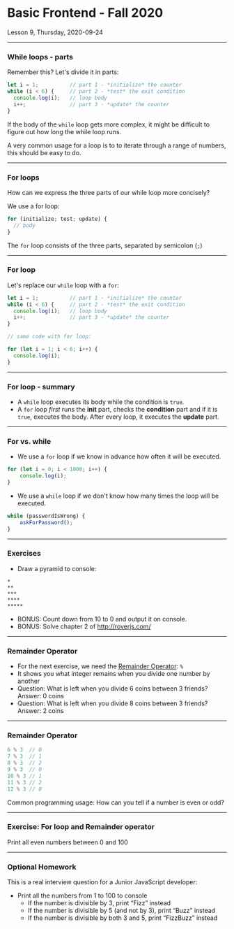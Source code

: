 <!-- .slide: id="lesson9" -->

# Basic Frontend - Fall 2020

Lesson 9, Thursday, 2020-09-24

---

### While loops - parts

Remember this? Let's divide it in parts:

```js
let i = 1;          // part 1 - *initialize* the counter
while (i < 6) {     // part 2 - *test* the exit condition
  console.log(i);   // loop body
  i++;              // part 3 - *update* the counter
}
```

If the body of the `while` loop gets more complex, it
might be difficult to figure out how long the while loop
runs.

A very common usage for a loop is to to iterate through a range of numbers, this should be easy to do.

---

### For loops

How can we express the three parts of our while loop more concisely?

We use a for loop:

```js
for (initialize; test; update) {
  // body
}
```

The `for` loop consists of the three parts, separated by semicolon (`;`)

---

### For loop

Let's replace our `while` loop with a `for`:

```js
let i = 1;          // part 1 - *initialize* the counter
while (i < 6) {     // part 2 - *test* the exit condition
  console.log(i);   // loop body
  i++;              // part 3 - *update* the counter
}

// same code with for loop:

for (let i = 1; i < 6; i++) {
  console.log(i);
}
```

---

### For loop - summary

* A `while` loop executes its body while the condition is `true`.
* A `for` loop *first* runs the **init** part, checks the **condition** part
and if it is `true`, executes the body. After every loop, it executes the **update** part.

---

### For vs. while

* We use a `for` loop if we know in advance how often it will be executed.

```js
for (let i = 0; i < 1000; i++) {
    console.log(i);
}
```

* We use a `while` loop if we don't know how many times the loop will be executed.

```js
while (passwordIsWrong) {
    askForPassword();
}
```

---

### Exercises

* Draw a pyramid to console:

```
*
**
***
****
*****
```
* BONUS: Count down from 10 to 0 and output it on console.
* BONUS: Solve chapter 2 of http://roverjs.com/

---

### Remainder Operator

* For the next exercise, we need the [Remainder Operator](https://developer.mozilla.org/en-US/docs/Web/JavaScript/Reference/Operators/Arithmetic_Operators#Remainder): `%`
* It shows you what integer remains when you divide one number by another
* Question: What is left when you divide 6 coins between 3 friends? Answer: 0 coins
* Question: What is left when you divide 8 coins between 3 friends? Answer: 2 coins

---

### Remainder Operator

```js
6 % 3  // 0
7 % 3  // 1
8 % 3  // 2
9 % 3  // 0
10 % 3 // 1
11 % 3 // 2
12 % 3 // 0
```

Common programming usage: How can you tell if a number is even or odd?

---

### Exercise: For loop and Remainder operator

Print all even numbers between 0 and 100

---

### Optional Homework

This is a real interview question for a Junior JavaScript developer:

* Print all the numbers from 1 to 100 to console
  * If the number is divisible by 3, print “Fizz” instead
  * If the number is divisible by 5 (and not by 3), print “Buzz” instead
  * If the number is divisible by both 3 and 5, print “FizzBuzz” instead
